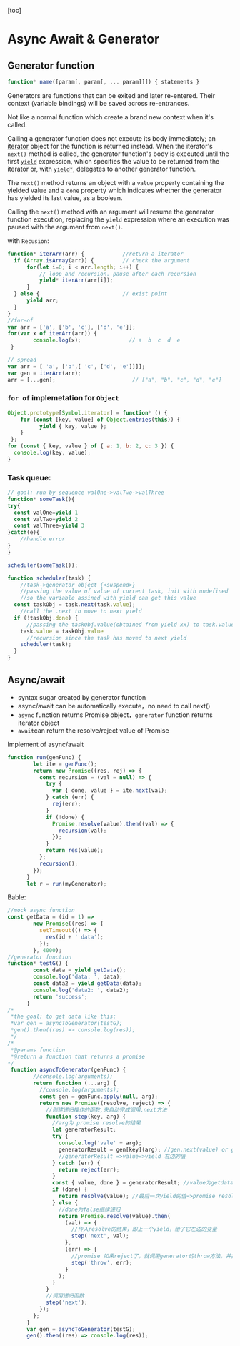[toc]

# Async Await & Generator

## Generator function

```js
function* name([param[, param[, ... param]]]) { statements }
```

Generators are functions that can be exited and later re-entered. Their context (variable bindings) will be saved across re-entrances.

Not like a normal function which create a brand new context when it's called.

Calling a generator function does not execute its body immediately; an [iterator](https://developer.mozilla.org/en-US/docs/Web/JavaScript/Reference/Iteration_protocols#iterator) object for the function is returned instead. When the iterator's `next()` method is called, the generator function's body is executed until the first [`yield`](https://developer.mozilla.org/en-US/docs/Web/JavaScript/Reference/Operators/yield) expression, which specifies the value to be returned from the iterator or, with [`yield*`](https://developer.mozilla.org/en-US/docs/Web/JavaScript/Reference/Operators/yield*), delegates to another generator function. 

The `next()` method returns an object with a `value` property containing the yielded value and a `done` property which indicates whether the generator has yielded its last value, as a boolean. 

Calling the `next()` method with an argument will resume the generator function execution, replacing the `yield` expression where an execution was paused with the argument from `next()`.

with `Recusion`:

```js
function* iterArr(arr) {            //return a iterator
  if (Array.isArray(arr)) {         // check the argument
      for(let i=0; i < arr.length; i++) {
          // loop and recursion. pause after each recursion
          yield* iterArr(arr[i]);   
      }
  } else {                          // exist point    
      yield arr;
  }
}
//for-of 
var arr = ['a', ['b', 'c'], ['d', 'e']];
for(var x of iterArr(arr)) {
        console.log(x);               // a  b  c  d  e
 }

// spread
var arr = [ 'a', ['b',[ 'c', ['d', 'e']]]];
var gen = iterArr(arr);
arr = [...gen];                        // ["a", "b", "c", "d", "e"]
```

### `for of`  implemetation for `Object` 

```js
Object.prototype[Symbol.iterator] = function* () {
    for (const [key, value] of Object.entries(this)) {
          yield { key, value };
    }
 };
for (const { key, value } of { a: 1, b: 2, c: 3 }) {
  console.log(key, value);
}
```

### Task queue:

```js
// goal: run by sequence valOne->valTwo->valThree
function* someTask(){
try{
  const valOne=yield 1
  const valTwo=yield 2
  const valThree=yield 3
}catch(e){
    //handle error
}
}

scheduler(someTask());

function scheduler(task) {
    //task->generator object {<suspend>}
    //passing the value of value of current task, init with undefined
    //so the variable assined with yield can get this value
  const taskObj = task.next(task.value);
    //call the .next to move to next yield
  if (!taskObj.done) {
      //passing the taskObj.value(obtained from yield xx) to task.value
    task.value = taskObj.value
      //recursion since the task has moved to next yield
    scheduler(task);
  }
}
```



## Async/await

- syntax sugar created by generator function
- async/await can be automatically execute，no need to call next()
- `async` function returns Promise object，`generator` function returns iterator object
- `await`can return the resolve/reject value of Promise

Implement of async/await

```js
function run(genFunc) {
        let ite = genFunc();
        return new Promise((res, rej) => {
          const recursion = (val = null) => {
            try {
              var { done, value } = ite.next(val);
            } catch (err) {
              rej(err);
            }
            if (!done) {
              Promise.resolve(value).then((val) => {
                recursion(val);
              });
            }
            return res(value);
          };
          recursion();
        });
      }
      let r = run(myGenerator);
```

Bable:

```js
//mock async function
const getData = (id = 1) =>
        new Promise((res) => {
          setTimeout(() => {
            res(id + ' data');
          });
        }, 4000);
//generator function
function* testG() {
        const data = yield getData();
        console.log('data: ', data);
        const data2 = yield getData(data);
        console.log('data2: ', data2);
        return 'success';
      }
/*
 *the goal: to get data like this: 
 *var gen = asyncToGenerator(testG); 
 *gen().then((res) => console.log(res));
 */
/*
 *@params function 
 *@return a function that returns a promise
*/
 function asyncToGenerator(genFunc) {
        //console.log(arguments);
        return function (...arg) {
          //console.log(arguments);
          const gen = genFunc.apply(null, arg);
          return new Promise((resolve, reject) => {
            //创建递归操作的函数,来自动完成调用.next方法
            function step(key, arg) {
              //arg为 promise resolve的结果
              let generatorResult;
              try {
                console.log('vale' + arg);
                generatorResult = gen[key](arg); //gen.next(value) or gen.throw(err)//参数会变为yiled左边变量的值 第一次undefined
                //generatorResult =>value=>yield 右边的值
              } catch (err) {
                return reject(err);
              }
              const { value, done } = generatorResult; //value为getdata返回的promise
              if (done) {
                return resolve(value); //最后一次yield的值=>promise resolve的值
              } else {
                //done为false继续递归
                return Promise.resolve(value).then(
                  (val) => {
                    //传入resolve的结果，即上一个yield，给了它左边的变量
                    step('next', val);
                  },
                  (err) => {
                    //promise 如果reject了，就调用generator的throw方法，并把error传入
                    step('throw', err);
                  }
                );
              }
            }
            //调用递归函数
            step('next');
          });
        };
      }
      var gen = asyncToGenerator(testG);
      gen().then((res) => console.log(res));
```

